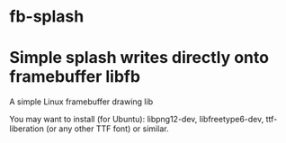 # fb-splash
Simple splash writes directly onto framebuffer
libfb
=====

A simple Linux framebuffer drawing lib

You may want to install (for Ubuntu): libpng12-dev, libfreetype6-dev, ttf-liberation (or any other TTF font) or similar.
